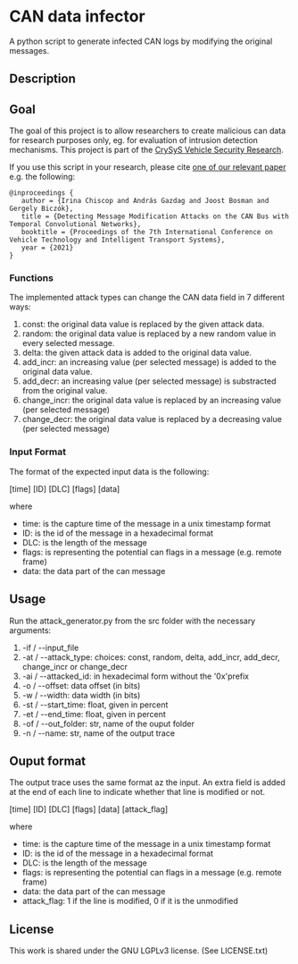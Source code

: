 # CAN data infector

A python script to generate infected CAN logs by modifying the original messages.

## Description

## Goal

The goal of this project is to allow researchers to create malicious can data for research purposes only, eg. for evaluation of intrusion detection mechanisms. This project is part of the [CrySyS Vehicle Security Research](https://www.crysys.hu/research/vehicle-security).

If you use this script in your research, please cite [one of our relevant paper](https://www.crysys.hu/research/vehicle-security) e.g. the following:

```
@inproceedings {
   author = {Irina Chiscop and András Gazdag and Joost Bosman and Gergely Biczók},
   title = {Detecting Message Modification Attacks on the CAN Bus with Temporal Convolutional Networks},
   booktitle = {Proceedings of the 7th International Conference on Vehicle Technology and Intelligent Transport Systems},
   year = {2021}
}
```

### Functions
The implemented attack types can change the CAN data field in 7 different ways:

1. const: the original data value is replaced by the given attack data.
2. random: the original data value is replaced by a new random value in every selected message.
3. delta: the given attack data is added to the original data value.
4. add_incr: an increasing value (per selected message) is added to the original data value.
5. add_decr: an increasing value (per selected message) is substracted from the original value.
6. change_incr: the original data value is replaced by an increasing value (per selected message)
7. change_decr: the original data value is replaced by a decreasing value (per selected message)

### Input Format
The format of the expected input data is the following:

[time] [ID] [DLC] [flags] [data]

where

* time: is the capture time of the message in a unix timestamp format
* ID: is the id of the message in a hexadecimal format
* DLC: is the length of the message
* flags: is representing the potential can flags in a message (e.g. remote frame)
* data: the data part of the can message

## Usage
Run the attack_generator.py from the src folder with the necessary arguments:

1. -if   / --input_file
2. -at   / --attack_type:  choices: const, random, delta, add_incr, add_decr, change_incr or change_decr
3. -ai   / --attacked_id:  in hexadecimal form without the '0x'prefix
4. -o    / --offset:       data offset (in bits)
5. -w    / --width:        data width (in bits)
6. -st   / --start_time:   float, given in percent
7. -et   / --end_time:     float, given in percent
8. -of   / --out_folder:   str, name of the ouput folder
9. -n    / --name:         str, name of the output trace 

## Ouput format

The output trace uses the same format az the input. An extra field is added at the end of each line to indicate whether that line is modified or not.

[time] [ID] [DLC] [flags] [data] [attack_flag]

where

* time: is the capture time of the message in a unix timestamp format
* ID: is the id of the message in a hexadecimal format
* DLC: is the length of the message
* flags: is representing the potential can flags in a message (e.g. remote frame)
* data: the data part of the can message
* attack_flag: 1 if the line is modified, 0 if it is the unmodified
    
## License
This work is shared under the GNU LGPLv3 license. (See LICENSE.txt)
